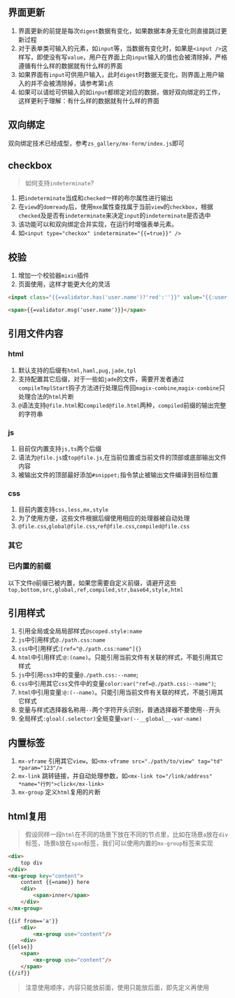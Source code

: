 ## 界面更新
1. 界面更新的前提是每次`digest`数据有变化，如果数据本身无变化则直接跳过更新过程
2. 对于表单类可输入的元素，如`input`等，当数据有变化时，如果是`<input />`这样写，即使没有写`value`，用户在界面上向`input`输入的值也会被清除掉，严格遵循有什么样的数据就有什么样的界面
3. 如果界面有`input`可供用户输入，此时`digest`时数据无变化，则界面上用户输入的并不会被清除掉，请参考第`1`点
4. 如果可以请给可供输入的如`input`都绑定对应的数据，做好双向绑定的工作，这样更利于理解：有什么样的数据就有什么样的界面

## 双向绑定
双向绑定技术已经成型，参考`zs_gallery/mx-form/index.js`即可

## checkbox
> 如何支持`indeterminate`?
1. 把`indeterminate`当成和`checked`一样的布尔属性进行输出
2. 在`view`的`domready`后，使用`mxe`属性查找属于当前`view`的`checkbox`，根据`checked`及是否有`indeterminate`来决定`input`的`indeterminate`是否选中
3. 该功能可以和双向绑定合并实现，在运行时增强表单元素。
4. 如`<input type="checkox" indeterminate="{{=true}}" />`

## 校验
1. 增加一个校验器`mixin`插件
2. 页面使用，这样才能更大化的灵活
```html
<input class="{{=validator.has('user.name')?'red':''}}" value="{{:user.name&{required:true,maxLength:20}}}"/>

<span>{{=validator.msg('user.name')}}</span>
```

## 引用文件内容
### html
1. 默认支持的后缀有`html,haml,pug,jade,tpl`
2. 支持配置其它后缀，对于一些如`jade`的文件，需要开发者通过`compileTmplStart`钩子方法进行处理后传回`magix-combine`,`magix-combine`只处理合法的`html`片断
3. `@`语法支持`@file.html`和`compiled@file.html`两种，`compiled`前缀的输出完整的字符串

### js
1. 目前仅内置支持`js,ts`两个后缀
2. 语法为`@file.js`或`top@file.js`,在当前位置或当前文件的顶部或底部输出文件内容
3. 被输出文件的顶部最好添加`#snippet;`指令禁止被输出文件编译到目标位置

### css
1. 目前内置支持`css,less,mx,style`
2. 为了使用方便，这些文件根据后缀使用相应的处理器被自动处理
3. `@file.css`,`global@file.css`,`ref@file.css`,`compiled@file.css`

### 其它

### 已内置的前缀
以下文件`@`前缀已被内置，如果您需要自定义前缀，请避开这些`top,bottom,src,global,ref,compiled,str,base64,style,html`

## 引用样式
1. 引用全局或全局局部样式`@scoped.style:name`
2. `js`中引用样式`@./path.css:name`
3. `css`中引用样式:`[ref="@./path.css:name"]{}`
4. `html`中引用样式:`@:(name)`。只能引用当前文件有关联的样式，不能引用其它样式
5. `js`中引用`css3`中的变量`@./path.css:--name`;
6. `css`中引用其它`css`文件中的变量`color:var("ref=@./path.css:--name")`;
7. `html`中引用变量:`@:(--name)`。只能引用当前文件有关联的样式，不能引用其它样式
8. 变量与样式选择器名称用`--`两个字符开头识别，普通选择器不要使用`--`开头
9. 全局样式`:gloal(.selector)`全局变量`var(--__global__-var-name)`

## 内置标签
1. `mx-vframe` 引用其它`view`，如`<mx-vframe src="./path/to/view" tag="td" *param="123"/>`
2. `mx-link` 跳转链接，并自动处理参数，如`<mx-link to="/link/address" *name="行列">click</mx-link>`
3. `mx-group` 定义`html`复用的片断

## html复用
> 假设同样一段`html`在不同的场景下放在不同的节点里，比如在场景`a`放在`div`标签，场景`b`放在`span`标签，我们可以使用内置的`mx-group`标签来实现

```html
<div>
    top div
</div>
<mx-group key="content">
    content {{=name}} here
    <div>
        <span>inner</span>
    </div>
</mx-group>

{{if from=='a'}}
    <div>
        <mx-group use="content"/>
    <div>
{{else}}
    <span>
        <mx-group use="content"/>
    </span>
{{/if}}
```

> 注意使用顺序，内容只能放前面，使用只能放后面，即先定义再使用